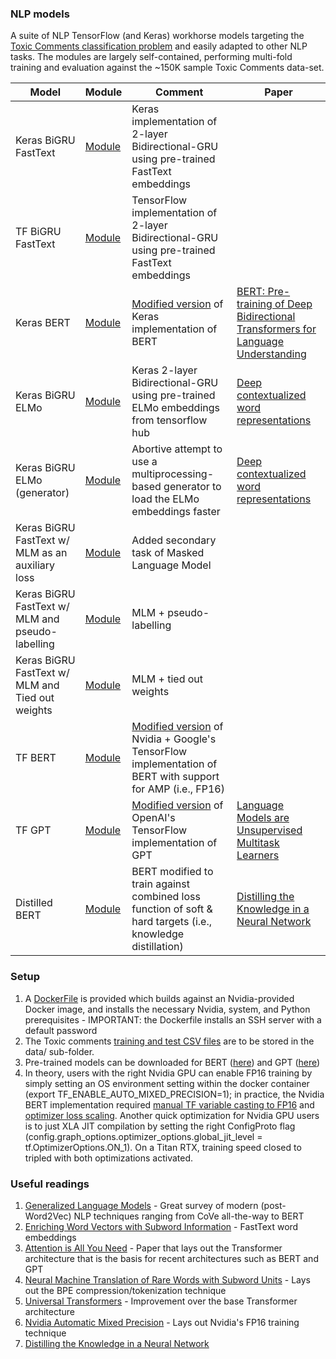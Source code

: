 ### NLP models

A suite of NLP TensorFlow (and Keras) workhorse models targeting the [Toxic Comments classification problem](https://www.kaggle.com/c/jigsaw-toxic-comment-classification-challenge) and easily adapted to other NLP tasks. 
The modules are largely self-contained, performing multi-fold training and evaluation against the ~150K sample Toxic Comments data-set. 

| Model |Module| Comment|Paper|
|-------|------|--------|-----|
|Keras BiGRU FastText|[Module](keras_bigru_fasttext_base.py)|Keras implementation of 2-layer Bidirectional-GRU using pre-trained FastText embeddings||
|TF BiGRU FastText|[Module](tf_bigru_fasttext_base.py)|TensorFlow implementation of 2-layer Bidirectional-GRU using pre-trained FastText embeddings||
|Keras BERT|[Module](keras_bert_base.py)| [Modified version](https://github.com/kpot/keras-transformer) of Keras implementation of BERT|[BERT: Pre-training of Deep Bidirectional Transformers for Language Understanding](https://arxiv.org/abs/1810.04805)|
|Keras BiGRU ELMo| [Module](keras_bigru_elmo_base.py)|Keras 2-layer Bidirectional-GRU using pre-trained ELMo embeddings from tensorflow hub|[Deep contextualized word representations](https://arxiv.org/abs/1802.05365)|
|Keras BiGRU ELMo (generator)|[Module](keras_bigru_elmo_generator.py)|Abortive attempt to use a multiprocessing-based generator to load the ELMo embeddings faster|[Deep contextualized word representations](https://arxiv.org/abs/1802.05365)|
|Keras BiGRU FastText w/ MLM as an auxiliary loss|[Module](keras_bigru_fasttext_mlm_auxiliary.py)|Added secondary task of Masked Language Model|
|Keras BiGRU FastText w/ MLM and pseudo-labelling|[Module](keras_bigru_fasttext_mlm_auxiliary_test_fakelabels.py)|MLM + pseudo-labelling|
|Keras BiGRU FastText w/ MLM and Tied out weights|[Module](keras_bigru_fasttext_mlm_auxiliary_tiedoutweights.py)|MLM + tied out weights|
|TF BERT|[Module](tf_bert.py)|[Modified version](https://github.com/NVIDIA/DeepLearningExamples/tree/master/TensorFlow/LanguageModeling/BERT) of Nvidia + Google's TensorFlow implementation of BERT with support for AMP (i.e., FP16)|
|TF GPT|[Module](tf_gpt.py)|[Modified version](https://github.com/openai/gpt-2) of OpenAI's TensorFlow implementation of GPT|[Language Models are Unsupervised Multitask Learners](https://d4mucfpksywv.cloudfront.net/better-language-models/language-models.pdf)|
|Distilled BERT|[Module](tf_bert_soft_targets.py)|BERT modified to train against combined loss function of soft & hard targets (i.e., knowledge distillation)|[Distilling the Knowledge in a Neural Network](https://arxiv.org/pdf/1503.02531.pdf)

### Setup
1. A [DockerFile](Dockerfile) is provided which builds against an Nvidia-provided Docker image, and installs the necessary Nvidia, system, and Python prerequisites - IMPORTANT: the Dockerfile installs an SSH server with a default password
2. The Toxic comments [training and test CSV files](https://www.kaggle.com/c/jigsaw-toxic-comment-classification-challenge/data) are to be stored in the data/ sub-folder.
3. Pre-trained models can be downloaded for BERT ([here](https://github.com/google-research/bert#pre-trained-models)) and GPT ([here](https://storage.googleapis.com/gpt-2/))
4. In theory, users with the right Nvidia GPU can enable FP16 training by simply setting an OS environment setting within the docker container (export TF_ENABLE_AUTO_MIXED_PRECISION=1); in practice, the Nvidia BERT implementation required [manual TF variable casting to FP16](tf_transformer/gpu_environment.py) and [optimizer loss scaling](custom_optimization.py). Another quick optimization for Nvidia GPU users is to just XLA JIT compilation by setting the right ConfigProto flag (config.graph_options.optimizer_options.global_jit_level = tf.OptimizerOptions.ON_1). On a Titan RTX, training speed closed to tripled with both optimizations activated.

### Useful readings
1. [Generalized Language Models](https://lilianweng.github.io/lil-log/2019/01/31/generalized-language-models.html) - Great survey of modern (post-Word2Vec) NLP techniques ranging from CoVe all-the-way to BERT
2. [Enriching Word Vectors with Subword Information](https://aclweb.org/anthology/Q17-1010) - FastText word embeddings
3. [Attention is All You Need](https://arxiv.org/abs/1706.03762) - Paper that lays out the Transformer architecture that is the basis for recent architectures such as BERT and GPT
4. [Neural Machine Translation of Rare Words with Subword Units](https://arxiv.org/abs/1508.07909) - Lays out the BPE compression/tokenization technique
5. [Universal Transformers](https://arxiv.org/abs/1807.03819) - Improvement over the base Transformer architecture
6. [Nvidia Automatic Mixed Precision](https://devblogs.nvidia.com/nvidia-automatic-mixed-precision-tensorflow/) - Lays out Nvidia's FP16 training technique
7. [Distilling the Knowledge in a Neural Network](https://arxiv.org/pdf/1503.02531.pdf)

